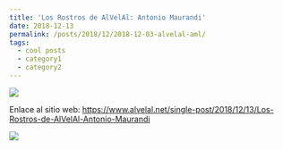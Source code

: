 ```yaml
---
title: 'Los Rostros de AlVelAl: Antonio Maurandi'
date: 2018-12-13
permalink: /posts/2018/12/2018-12-03-alvelal-aml/
tags:
  - cool posts
  - category1
  - category2
---
```


[![](https://amaurandi.github.io/files/alvelal-logo.png)](https://www.alvelal.net/single-post/2018/12/13/Los-Rostros-de-AlVelAl-Antonio-Maurandi)

Enlace al sitio web: <https://www.alvelal.net/single-post/2018/12/13/Los-Rostros-de-AlVelAl-Antonio-Maurandi>

[![](https://amaurandi.github.io/files/semblantealvelal.png)](https://www.alvelal.net/single-post/2018/12/13/Los-Rostros-de-AlVelAl-Antonio-Maurandi) 

